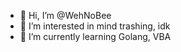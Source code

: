 - 👋 Hi, I’m @WehNoBee
- 👀 I’m interested in mind trashing, idk
- 🌱 I’m currently learning Golang, VBA
<!---
WehNoBee/WehNoBee is a ✨ special ✨ repository because its `README.md` (this file) appears on your GitHub profile.
You can click the Preview link to take a look at your changes.
--->
